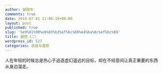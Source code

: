 ```yaml
---
author: 邹政华
comments: true
date: 2014-07-01 11:06:19+00:00
layout: post
published: true
slug: '%e9%81%90%e6%83%b3%ef%bc%88%e4%ba%8c%ef%bc%89'
title: 遐想（二）
wordpress_id: 527
categories: 总结与遐想
---
```


人在年轻的时候总是热心于追逐虚幻遥远的目标，却在不经意间让真正重要的东西从身边溜走。
